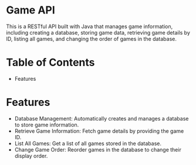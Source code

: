 # Game API
This is a RESTful API built with Java that manages game information, including creating a database, storing game data, retrieving game details by ID, listing all games, and changing the order of games in the database.

# **Table of Contents**
  -	Features

# **Features**
  - Database Management: Automatically creates and manages a database to store game information.
  - Retrieve Game Information: Fetch game details by providing the game ID.
  - List All Games: Get a list of all games stored in the database.
  - Change Game Order: Reorder games in the database to change their display order.
